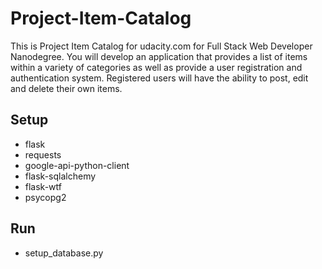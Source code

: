 # Project-Item-Catalog

This is Project Item Catalog for udacity.com for Full Stack Web Developer Nanodegree. 
You will develop an application that provides a list of items within a variety of categories as well as provide a user registration and authentication system. Registered users will have the ability to post, edit and delete their own items.



## Setup 
- flask 
- requests
- google-api-python-client
- flask-sqlalchemy
- flask-wtf
- psycopg2

## Run

- setup_database.py 
